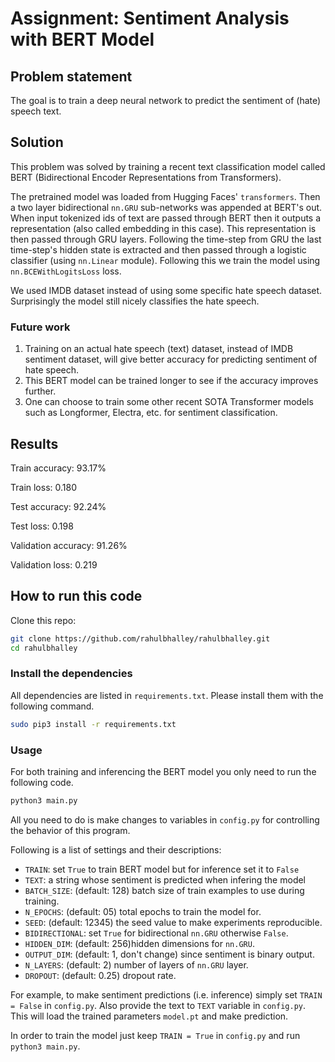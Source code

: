 # Assignment: Sentiment Analysis with BERT Model

## Problem statement
The goal is to train a deep neural network to predict the sentiment of (hate) speech text. 

## Solution
This problem was solved by training a recent text classification model called BERT (Bidirectional Encoder Representations from Transformers). 

The pretrained model was loaded from Hugging Faces' `transformers`. Then a two layer bidirectional `nn.GRU` sub-networks was appended at BERT's out. When input tokenized ids of text are passed through BERT then it outputs a representation (also called embedding in this case). This representation is then passed through GRU layers. Following the time-step from GRU the last time-step's hidden state is extracted and then passed through a logistic classifier (using `nn.Linear` module). Following this we train the model using `nn.BCEWithLogitsLoss` loss.

We used IMDB dataset instead of using some specific hate speech dataset. Surprisingly the model still nicely classifies the hate speech.

### Future work
1. Training on an actual hate speech (text) dataset, instead of IMDB sentiment dataset, will give better accuracy for predicting sentiment of hate speech.
1. This BERT model can be trained longer to see if the accuracy improves further.
3. One can choose to train some other recent SOTA Transformer models such as Longformer, Electra, etc. for sentiment classification.

## Results

Train accuracy: 93.17%

Train loss: 0.180

Test accuracy: 92.24%

Test loss: 0.198

Validation accuracy: 91.26%

Validation loss: 0.219

## How to run this code

Clone this repo:

```bash
git clone https://github.com/rahulbhalley/rahulbhalley.git
cd rahulbhalley
```

### Install the dependencies

All dependencies are listed in `requirements.txt`. Please install them with the following command.

```bash
sudo pip3 install -r requirements.txt
```

### Usage

For both training and inferencing the BERT model you only need to run the following code.

```bash
python3 main.py
```

All you need to do is make changes to variables in `config.py` for controlling the behavior of this program.

Following is a list of settings and their descriptions:

- `TRAIN`: set `True` to train BERT model but for inference set it to `False`
- `TEXT`: a string whose sentiment is predicted when infering the model
- `BATCH_SIZE`: (default: 128) batch size of train examples to use during training.
- `N_EPOCHS`: (default: 05) total epochs to train the model for.
- `SEED`: (default: 12345) the seed value to make experiments reproducible.
- `BIDIRECTIONAL`: set `True` for bidirectional `nn.GRU` otherwise `False`.
- `HIDDEN_DIM`: (default: 256)hidden dimensions for `nn.GRU`.
- `OUTPUT_DIM`: (default: 1, don't change) since sentiment is binary output.
- `N_LAYERS`: (default: 2) number of layers of `nn.GRU` layer.
- `DROPOUT`: (default: 0.25) dropout rate.

For example, to make sentiment predictions (i.e. inference) simply set `TRAIN = False` in `config.py`. Also provide the text to `TEXT` variable in `config.py`. This will load the trained parameters `model.pt` and make prediction.

In order to train the model just keep `TRAIN = True` in `config.py` and run `python3 main.py`.